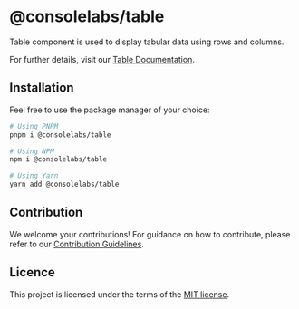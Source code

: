 # @consolelabs/table

Table component is used to display tabular data using rows and columns.

For further details, visit our
[Table Documentation](https://ds.console.so/?path=/docs/components-table--docs).

## Installation

Feel free to use the package manager of your choice:

```sh
# Using PNPM
pnpm i @consolelabs/table

# Using NPM
npm i @consolelabs/table

# Using Yarn
yarn add @consolelabs/table
```

## Contribution

We welcome your contributions! For guidance on how to contribute, please refer
to our [Contribution Guidelines](/CONTRIBUTING.md).

## Licence

This project is licensed under the terms of the
[MIT license](https://choosealicense.com/licenses/mit/).
